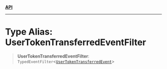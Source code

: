 [**API**](../../../README.md)

***

# Type Alias: UserTokenTransferredEventFilter

> **UserTokenTransferredEventFilter**: `TypedEventFilter`\<[`UserTokenTransferredEvent`](UserTokenTransferredEvent.md)\>
